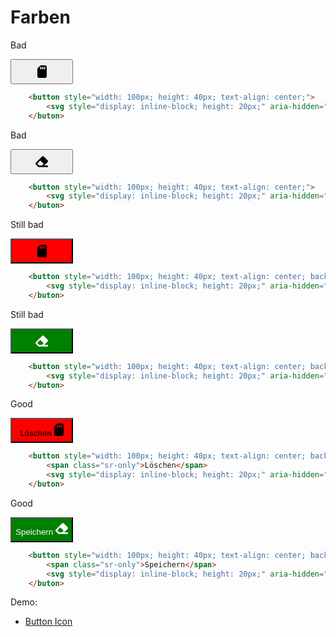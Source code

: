# Farben

<div class="flex flex-wrap">
<div class="w-1/6">
	<p>
		Bad
	<p>
</div>
<div class="w-2/6">
	<button style="width: 100px; height: 40px; text-align: center;">
		<svg style="display: inline-block; height: 20px;" aria-hidden="true" focusable="false" data-prefix="fas" data-icon="sd-card" class="svg-inline--fa fa-sd-card fa-w-12" role="img" xmlns="http://www.w3.org/2000/svg" viewBox="0 0 384 512"><path fill="currentColor" d="M320 0H128L0 128v320c0 35.3 28.7 64 64 64h256c35.3 0 64-28.7 64-64V64c0-35.3-28.7-64-64-64zM160 160h-48V64h48v96zm80 0h-48V64h48v96zm80 0h-48V64h48v96z"></path></svg>
	</buton>
</div>
<div class="w-3/6">

``` html
	<button style="width: 100px; height: 40px; text-align: center;">
		<svg style="display: inline-block; height: 20px;" aria-hidden="true" focusable="false" data-prefix="fas" data-icon="sd-card" class="svg-inline--fa fa-sd-card fa-w-12" role="img" xmlns="http://www.w3.org/2000/svg" viewBox="0 0 384 512"><path fill="currentColor" d="M320 0H128L0 128v320c0 35.3 28.7 64 64 64h256c35.3 0 64-28.7 64-64V64c0-35.3-28.7-64-64-64zM160 160h-48V64h48v96zm80 0h-48V64h48v96zm80 0h-48V64h48v96z"></path></svg>
	</buton>
```
</div>
<div class="w-1/6">
	<p>
		Bad
	<p>
</div>
<div class="w-2/6">
	<button style="width: 100px; height: 40px; text-align: center;">
		<svg style="display: inline-block; height: 20px;" aria-hidden="true" focusable="false" data-prefix="fas" data-icon="eraser" class="svg-inline--fa fa-eraser fa-w-16" role="img" xmlns="http://www.w3.org/2000/svg" viewBox="0 0 512 512"><path fill="currentColor" d="M497.941 273.941c18.745-18.745 18.745-49.137 0-67.882l-160-160c-18.745-18.745-49.136-18.746-67.883 0l-256 256c-18.745 18.745-18.745 49.137 0 67.882l96 96A48.004 48.004 0 0 0 144 480h356c6.627 0 12-5.373 12-12v-40c0-6.627-5.373-12-12-12H355.883l142.058-142.059zm-302.627-62.627l137.373 137.373L265.373 416H150.628l-80-80 124.686-124.686z"></path></svg>
	</buton>
</div>
<div class="w-3/6">

``` html
	<button style="width: 100px; height: 40px; text-align: center;">
		<svg style="display: inline-block; height: 20px;" aria-hidden="true" focusable="false" data-prefix="fas" data-icon="eraser" class="svg-inline--fa fa-eraser fa-w-16" role="img" xmlns="http://www.w3.org/2000/svg" viewBox="0 0 512 512"><path fill="currentColor" d="M497.941 273.941c18.745-18.745 18.745-49.137 0-67.882l-160-160c-18.745-18.745-49.136-18.746-67.883 0l-256 256c-18.745 18.745-18.745 49.137 0 67.882l96 96A48.004 48.004 0 0 0 144 480h356c6.627 0 12-5.373 12-12v-40c0-6.627-5.373-12-12-12H355.883l142.058-142.059zm-302.627-62.627l137.373 137.373L265.373 416H150.628l-80-80 124.686-124.686z"></path></svg>
	</buton>
```
</div>
</div>
<div class="flex flex-wrap">
<div class="w-1/6">
	<p>
		Still bad
	<p>
</div>
<div class="w-2/6">
	<button style="width: 100px; height: 40px; text-align: center; background-color: red; color: black;">
		<svg style="display: inline-block; height: 20px;" aria-hidden="true" focusable="false" data-prefix="fas" data-icon="sd-card" class="svg-inline--fa fa-sd-card fa-w-12" role="img" xmlns="http://www.w3.org/2000/svg" viewBox="0 0 384 512"><path fill="currentColor" d="M320 0H128L0 128v320c0 35.3 28.7 64 64 64h256c35.3 0 64-28.7 64-64V64c0-35.3-28.7-64-64-64zM160 160h-48V64h48v96zm80 0h-48V64h48v96zm80 0h-48V64h48v96z"></path></svg>
	</buton>
</div>
<div class="w-3/6">

``` html
	<button style="width: 100px; height: 40px; text-align: center; background-color: red; color: black;">
		<svg style="display: inline-block; height: 20px;" aria-hidden="true" focusable="false" data-prefix="fas" data-icon="sd-card" class="svg-inline--fa fa-sd-card fa-w-12" role="img" xmlns="http://www.w3.org/2000/svg" viewBox="0 0 384 512"><path fill="currentColor" d="M320 0H128L0 128v320c0 35.3 28.7 64 64 64h256c35.3 0 64-28.7 64-64V64c0-35.3-28.7-64-64-64zM160 160h-48V64h48v96zm80 0h-48V64h48v96zm80 0h-48V64h48v96z"></path></svg>
	</buton>
```
</div>
<div class="w-1/6">
	<p>
		Still bad
	<p>
</div>
<div class="w-2/6">
	<button style="width: 100px; height: 40px; text-align: center; background-color: green; color: white;">
		<svg style="display: inline-block; height: 20px;" aria-hidden="true" focusable="false" data-prefix="fas" data-icon="eraser" class="svg-inline--fa fa-eraser fa-w-16" role="img" xmlns="http://www.w3.org/2000/svg" viewBox="0 0 512 512"><path fill="currentColor" d="M497.941 273.941c18.745-18.745 18.745-49.137 0-67.882l-160-160c-18.745-18.745-49.136-18.746-67.883 0l-256 256c-18.745 18.745-18.745 49.137 0 67.882l96 96A48.004 48.004 0 0 0 144 480h356c6.627 0 12-5.373 12-12v-40c0-6.627-5.373-12-12-12H355.883l142.058-142.059zm-302.627-62.627l137.373 137.373L265.373 416H150.628l-80-80 124.686-124.686z"></path></svg>
	</buton>
</div>
<div class="w-3/6">

``` html
	<button style="width: 100px; height: 40px; text-align: center; background-color: green; color: white;">
		<svg style="display: inline-block; height: 20px;" aria-hidden="true" focusable="false" data-prefix="fas" data-icon="eraser" class="svg-inline--fa fa-eraser fa-w-16" role="img" xmlns="http://www.w3.org/2000/svg" viewBox="0 0 512 512"><path fill="currentColor" d="M497.941 273.941c18.745-18.745 18.745-49.137 0-67.882l-160-160c-18.745-18.745-49.136-18.746-67.883 0l-256 256c-18.745 18.745-18.745 49.137 0 67.882l96 96A48.004 48.004 0 0 0 144 480h356c6.627 0 12-5.373 12-12v-40c0-6.627-5.373-12-12-12H355.883l142.058-142.059zm-302.627-62.627l137.373 137.373L265.373 416H150.628l-80-80 124.686-124.686z"></path></svg>
	</buton>
```
</div>
</div>
<div class="flex flex-wrap">
<div class="w-1/6">
	<p>
		Good
	<p>
</div>
<div class="w-2/6">
	<button style="width: 100px; height: 40px; text-align: center; background-color: red; color: black;">
		<span class="sr-only">Löschen</span>
		<svg style="display: inline-block; height: 20px;" aria-hidden="true" focusable="false" data-prefix="fas" data-icon="sd-card" class="svg-inline--fa fa-sd-card fa-w-12" role="img" xmlns="http://www.w3.org/2000/svg" viewBox="0 0 384 512"><path fill="currentColor" d="M320 0H128L0 128v320c0 35.3 28.7 64 64 64h256c35.3 0 64-28.7 64-64V64c0-35.3-28.7-64-64-64zM160 160h-48V64h48v96zm80 0h-48V64h48v96zm80 0h-48V64h48v96z"></path></svg>
	</buton>
</div>
<div class="w-3/6">

``` html
	<button style="width: 100px; height: 40px; text-align: center; background-color: red; color: black;">
		<span class="sr-only">Löschen</span>
		<svg style="display: inline-block; height: 20px;" aria-hidden="true" focusable="false" data-prefix="fas" data-icon="sd-card" class="svg-inline--fa fa-sd-card fa-w-12" role="img" xmlns="http://www.w3.org/2000/svg" viewBox="0 0 384 512"><path fill="currentColor" d="M320 0H128L0 128v320c0 35.3 28.7 64 64 64h256c35.3 0 64-28.7 64-64V64c0-35.3-28.7-64-64-64zM160 160h-48V64h48v96zm80 0h-48V64h48v96zm80 0h-48V64h48v96z"></path></svg>
	</buton>
```
</div>
<div class="w-1/6">
	<p>
		Good
	<p>
</div>
<div class="w-2/6">
	<button style="width: 100px; height: 40px; text-align: center; background-color: green; color: white;">
		<span class="sr-only">Speichern</span>
		<svg style="display: inline-block; height: 20px;" aria-hidden="true" focusable="false" data-prefix="fas" data-icon="eraser" class="svg-inline--fa fa-eraser fa-w-16" role="img" xmlns="http://www.w3.org/2000/svg" viewBox="0 0 512 512"><path fill="currentColor" d="M497.941 273.941c18.745-18.745 18.745-49.137 0-67.882l-160-160c-18.745-18.745-49.136-18.746-67.883 0l-256 256c-18.745 18.745-18.745 49.137 0 67.882l96 96A48.004 48.004 0 0 0 144 480h356c6.627 0 12-5.373 12-12v-40c0-6.627-5.373-12-12-12H355.883l142.058-142.059zm-302.627-62.627l137.373 137.373L265.373 416H150.628l-80-80 124.686-124.686z"></path></svg>
	</buton>
</div>
<div class="w-3/6">

``` html
	<button style="width: 100px; height: 40px; text-align: center; background-color: green; color: white;">
		<span class="sr-only">Speichern</span>
		<svg style="display: inline-block; height: 20px;" aria-hidden="true" focusable="false" data-prefix="fas" data-icon="eraser" class="svg-inline--fa fa-eraser fa-w-16" role="img" xmlns="http://www.w3.org/2000/svg" viewBox="0 0 512 512"><path fill="currentColor" d="M497.941 273.941c18.745-18.745 18.745-49.137 0-67.882l-160-160c-18.745-18.745-49.136-18.746-67.883 0l-256 256c-18.745 18.745-18.745 49.137 0 67.882l96 96A48.004 48.004 0 0 0 144 480h356c6.627 0 12-5.373 12-12v-40c0-6.627-5.373-12-12-12H355.883l142.058-142.059zm-302.627-62.627l137.373 137.373L265.373 416H150.628l-80-80 124.686-124.686z"></path></svg>
	</buton>
```
</div>
</div>

Demo: 
- [Button Icon](/demo/colors-button-icon)
